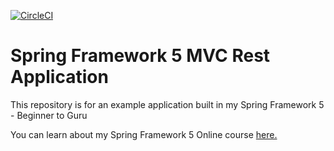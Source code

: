 [![CircleCI](https://circleci.com/gh/PierreSQS/spring5-mvc-rest/tree/xjc-pierrot.svg?style=shield)](https://circleci.com/gh/PierreSQS/spring5-mvc-rest)
# Spring Framework 5 MVC Rest Application

This repository is for an example application built in my Spring Framework 5 - Beginner to Guru

You can learn about my Spring Framework 5 Online course [here.](http://courses.springframework.guru/p/spring-framework-5-begginer-to-guru/?product_id=363173)